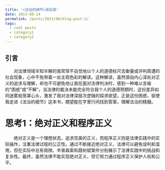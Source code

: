 ```yaml
---
title: '<法治的细节>读后感'
date: 2013-08-14
permalink: /posts/2013/08/blog-post-2/
tags:
  - cool posts
  - category1
  - category2
---
```


## 引言  
  
<p style="text-indent: 2em;">对法律领域半知半解的我常常不自觉地以个人的道德标尺去衡量或评判周遭的社会现象，心中不免带着一丝主观色彩的解读。这种解读，虽然源自内心深处对正义的追求与理解，却也不可避免地让我在面对法律判决时，感到一种难以言喻的“困惑”或“不解”。当法律的裁决未能完全符合我个人的道德预期时，这份差异如同迷雾般笼罩心头，激发了我对法律深层次逻辑的探求欲望。正是这份困惑，驱使我走进《法治的细节》这本书，期望能在字里行间找到答案，理解法治的精髓。

思考1：绝对正义和程序正义
======
<p style="text-indent: 2em;">绝对正义是一个理想状态，追求完美的正义，而程序正义则是法律实践中的实际操作，注重法律过程的公正性。通过不断接近绝对正义，法律可以避免误判和滥用，但在实际中总有局限。辛普森案和聂树斌案件分别展示了法律实践中的挑战和复杂性。最终，虽然法律不能实现绝对正义，但它努力通过程序正义保护人权和公平。

